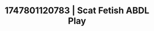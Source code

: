 ---
categories:
- Sensual cosplay
- Digital dominatrix
- Moonlit passion
- Erotic escapism
- Intimate POV
image: /assets/images/1747801120783.jpg
layout: post
seo:
  description: Featured content with sensual Scat Fetish, ABDL Play. HD images available.
  keywords: Scat Fetish, ABDL Play
  og_image: /assets/images/1747801120783.jpg
  schema_type: VisualArtwork
tags:
- ABDL Play
- '#1747801120783'
- Scat Fetish
title: 1747801120783 | Scat Fetish ABDL Play
---